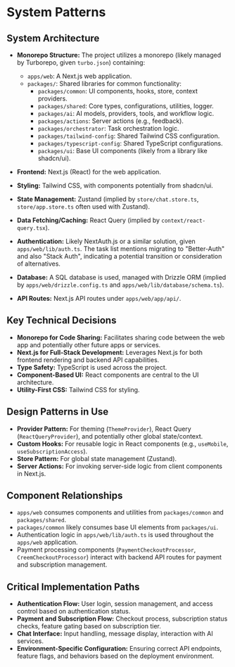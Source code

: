 # System Patterns

## System Architecture

- **Monorepo Structure:** The project utilizes a monorepo (likely managed by Turborepo, given `turbo.json`) containing:

    - `apps/web`: A Next.js web application.
    - `packages/`: Shared libraries for common functionality:
        - `packages/common`: UI components, hooks, store, context providers.
        - `packages/shared`: Core types, configurations, utilities, logger.
        - `packages/ai`: AI models, providers, tools, and workflow logic.
        - `packages/actions`: Server actions (e.g., feedback).
        - `packages/orchestrator`: Task orchestration logic.
        - `packages/tailwind-config`: Shared Tailwind CSS configuration.
        - `packages/typescript-config`: Shared TypeScript configurations.
        - `packages/ui`: Base UI components (likely from a library like shadcn/ui).

- **Frontend:** Next.js (React) for the web application.
- **Styling:** Tailwind CSS, with components potentially from shadcn/ui.
- **State Management:** Zustand (implied by `store/chat.store.ts`, `store/app.store.ts` often used with Zustand).
- **Data Fetching/Caching:** React Query (implied by `context/react-query.tsx`).
- **Authentication:** Likely NextAuth.js or a similar solution, given `apps/web/lib/auth.ts`. The task list mentions migrating to "Better-Auth" and also "Stack Auth", indicating a potential transition or consideration of alternatives.
- **Database:** A SQL database is used, managed with Drizzle ORM (implied by `apps/web/drizzle.config.ts` and `apps/web/lib/database/schema.ts`).
- **API Routes:** Next.js API routes under `apps/web/app/api/`.

## Key Technical Decisions

- **Monorepo for Code Sharing:** Facilitates sharing code between the web app and potentially other future apps or services.
- **Next.js for Full-Stack Development:** Leverages Next.js for both frontend rendering and backend API capabilities.
- **Type Safety:** TypeScript is used across the project.
- **Component-Based UI:** React components are central to the UI architecture.
- **Utility-First CSS:** Tailwind CSS for styling.

## Design Patterns in Use

- **Provider Pattern:** For theming (`ThemeProvider`), React Query (`ReactQueryProvider`), and potentially other global state/context.
- **Custom Hooks:** For reusable logic in React components (e.g., `useMobile`, `useSubscriptionAccess`).
- **Store Pattern:** For global state management (Zustand).
- **Server Actions:** For invoking server-side logic from client components in Next.js.

## Component Relationships

- `apps/web` consumes components and utilities from `packages/common` and `packages/shared`.
- `packages/common` likely consumes base UI elements from `packages/ui`.
- Authentication logic in `apps/web/lib/auth.ts` is used throughout the `apps/web` application.
- Payment processing components (`PaymentCheckoutProcessor`, `CreemCheckoutProcessor`) interact with backend API routes for payment and subscription management.

## Critical Implementation Paths

- **Authentication Flow:** User login, session management, and access control based on authentication status.
- **Payment and Subscription Flow:** Checkout process, subscription status checks, feature gating based on subscription tier.
- **Chat Interface:** Input handling, message display, interaction with AI services.
- **Environment-Specific Configuration:** Ensuring correct API endpoints, feature flags, and behaviors based on the deployment environment.
